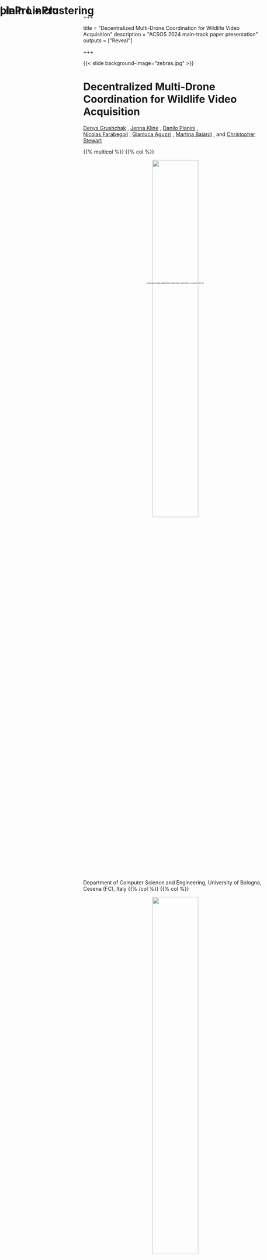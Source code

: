 
+++

title = "Decentralized Multi-Drone Coordination for Wildlife Video Acquisition"
description = "ACSOS 2024 main-track paper presentation"
outputs = ["Reveal"]

+++

{{< slide background-image="zebras.jpg" >}}

<div
style="
position: fixed;
/* bottom: 0;
right: 0; */
font-size: .3em;
top: 800px;
left: 50%;
transform: translate(-50%, -50%);
"
>background image adapted from: Diego Delso, delso.photo, License CC BY-SA</div>

# Decentralized Multi-Drone Coordination for Wildlife Video Acquisition

[Denys Grushchak](denys.grushchak@studio.unibo.it) <i class="fa-solid fa-computer"></i>,
[Jenna Kline](kline.377@osu.edu) <i class="fa-solid fa-horse"></i>,
[Danilo Pianini](danilo.pianini@unibo.it) <i class="fa-solid fa-computer"></i>, <br>
[Nicolas Farabegoli](nicolas.farabegoli@unibo.it) <i class="fa-solid fa-computer"></i>,
[Gianluca Aguzzi](gianluca.aguzzi@unibo.it) <i class="fa-solid fa-computer"></i>,
[Martina Baiardi](m.baiardi@unibo.it) <i class="fa-solid fa-computer"></i>,
and
[Christopher Stewart](cstewart@cse.ohio-state.edu) <i class="fa-solid fa-horse"></i>

{{% multicol %}}
{{% col %}}
<div style="text-align: center; width: 100%;">
<img src="example-background.svg" style="width: 50%" />
</div>

<i class="fa-solid fa-computer"></i> Department of Computer Science and Engineering, University of Bologna, Cesena (FC), Italy
{{% /col %}}
{{% col %}}
<div style="text-align: center; width: 100%;">
<img src="osu.svg" style="width: 50%" />
</div>

<i class="fa-solid fa-horse"></i> Computer Science and Engineering Department, The Ohio State University, Columbus (OH), USA
{{% /col %}}
{{% /multicol %}}

---

{{< slide background-image="zebras.jpg" >}}

# Wildlife behavior acquisition

A paramount tool for *ethologists* and *biologists* to gather insights into the nature and inform
**conservation** efforts for **endangered species**.

* {{% fragment %}} Animal *health* monitoring {{% /fragment %}}
* {{% fragment %}} *Behavioral changes* induced by *climate change* or *human activity*{{% /fragment %}}
* {{% fragment %}} Current *population level*{{% /fragment %}}
* {{% fragment %}} Insights into *future population levels*{{% /fragment %}}

---

{{< slide background-image="collar.jpg" >}}

<div
style="
position: fixed;
/* bottom: 0;
right: 0; */
font-size: .3em;
top: -500px;
left: 50%;
transform: translate(-50%, -50%);
"
>background image: Abujoy, License CC BY-SA</div>

---

{{< slide background-image="collarblur.jpg" >}}

<div
style="
position: fixed;
/* bottom: 0;
right: 0; */
font-size: .3em;
top: -500px;
left: 50%;
transform: translate(-50%, -50%);
"
>background image derived from: Abujoy, License CC BY-SA</div>

---

{{< slide background-image="collarblur2.jpg" >}}

# GPS collars

* {{% tick %}} Great position tracking
* {{% tick %}} Possibly equipped with further sensors (temperature, accelerometer...)
* {{% tick %}} Long battery life
* {{% cross %}} No video
* {{% cross %}} Invasive (requires capture and release) $\Rightarrow$ Limited sample size

---

{{< slide background-image="trap.jpg" >}}

<div
style="
position: fixed;
/* bottom: 0;
right: 0; */
font-size: .3em;
top: -500px;
left: 0%;
transform: translate(-50%, -50%);
color: white;
"
>author: Arddu, License CC Attribution 2.0 Generic</div>

---

{{< slide background-image="trap2.jpg" >}}

<div
style="
position: fixed;
/* bottom: 0;
right: 0; */
font-size: .3em;
top: -500px;
left: 0%;
transform: translate(-50%, -50%);
color: white;
"
>author: Winterline, License CC Attribution-Share Alike 3.0 Unported</div>

---

{{< slide background-image="trap3.jpg" >}}

<div
style="
position: fixed;
/* bottom: 0;
right: 0; */
font-size: .3em;
top: -500px;
left: 0%;
transform: translate(-50%, -50%);
color: white;
"
>author: Kalyan Varma, License CC BY-SA</div>

---

{{< slide background-image="trap3-blur.jpg" >}}

---

{{< slide background-image="trap-setup.jpg" >}}

<div
style="
position: fixed;
/* bottom: 0;
right: 0; */
font-size: .3em;
top: -500px;
left: 0%;
transform: translate(-50%, -50%);
color: blue;
"
>author: Prashanthns, License CC BY-SA</div>

---

{{< slide background-image="trap-setup-blur.jpg" >}}

# Camera traps

* {{% tick %}} Photos and potentially videos
* {{% tick %}} Non-invasive
* {{% tick %}} Multiple species
* {{% cross %}} Static and with limited range
* {{% cross %}} False triggers
* {{% cross %}} Subject to vandalism and theft
* {{% cross %}} Generally fragile (the tiger in the first picture destroyed the camera)

---

{{< slide background-video="nadir.mkv" background-video-loop="true" background-video-muted="true" >}}

---

{{< slide background-video="nadir.mkv" background-video-loop="true" background-video-muted="true" background-opacity="0.2" >}}

# Fixed-wing drone aerial views


* {{% tick %}} *Very large area* coverage
* {{% tick %}} *Long flights*
* {{% cross %}} **Nadir** imagery: good for mapping, bad for *individual behavior*
* {{% cross %}} Requires *specialized training*
* {{% cross %}} *Predefined* flight paths

---

{{< slide background-video="nonnadir.mkv" background-video-loop="true" background-video-muted="true" >}}

---

{{< slide background-video="nonnadir.mkv" background-video-loop="true" background-video-muted="true" background-opacity="0.5" >}}

## Non-nadir perspective

![](non-nadir-fov.svg)

---

{{< slide background-video="nonnadir.mkv" background-video-loop="true" background-video-muted="true" background-opacity="0.2" >}}

# Quadcopters and similar drones

{{% multicol %}}
{{% col %}}
* {{% tick %}} *Large area* coverage
    * Although much *smaller than fixed-wing* drones
* {{% tick %}} **Non-Nadir** view is great for *individual behavior*
* {{% tick %}} **Multiple** drones can get *different perspectives*
* {{% tick %}} **Dynamic trajectories**
* {{% cross %}} *Noise* may disturb wildlife
* {{% cross %}} Relatively *short battery life*
* {{% cross %}} *Skilled pilots* required
    * {{% cross %}} **Practically impossible** to coordinate multiple drones effectively by hand
{{% /col %}}
{{% col %}}
{{% fragment %}}
<image src="jenna-drone.jpg" style="height: 15em" /><image src="flyingdronefromlandrover.png" style="height: 15em" />
{{% /fragment %}}
{{% /col %}}
{{% /multicol %}}

{{% fragment %}}
### $\Rightarrow$ **Multi-Drone Coordination**
* *No* need for *human pilots*
* Similar to *well-known problems in the literature*!
{{% /fragment %}}

---

{{< slide background-image="zebras.jpg" >}}

# A special OMOkC

In the *Online Multi-Object k-Coverage* (**OMOkC**) problem,
dones coordinate to cover each *interesting* target with at least $k$ points of view.

<video width="1600" height="450" autoplay loop>
  <source src="omokc.mp4" type="video/mp4">
  <source src="omokc.webm" type="video/webm">
  Your browser does not support the video tag.
</video>

Our problem is a variant of , in which:

1. {{% fragment %}}The focus is on animal *groups* rather than single animals $\Rightarrow$ **Herd tracking**{{% /fragment %}}
2. {{% fragment %}}Drones have a *blind zone* due to their non-nadir point of view $\Rightarrow$ **Blind zone**{{% /fragment %}}
3. {{% fragment %}}The *position* of animals within the Field-of-View dramatically changes the quality of the result $\Rightarrow$ **FoV centrality**{{% /fragment %}}
4. {{% fragment %}}The *angle* at which a subject is being observed matters, lateral views are more informative than frontal ones $\Rightarrow$ **Observation angle**{{% /fragment %}}
5. {{% fragment %}}Observers emit *noise* that may alter the behavior of the observed animals $\Rightarrow$ **Noise pollution**{{% /fragment %}}
6. {{% fragment %}}Observation is performed in contexts with *limited infrastructure* $\Rightarrow$ **Decentralized coordination**{{% /fragment %}}

---

{{< slide background-image="zebras.jpg" >}}

# Contribution

## A methodology to evaluate the performance in wildlife video acquisition

We define **metrics** for:
1. The *centrality* in the Field-of-View of each camera
2. The overall *angles* of observation of each animal
3. The *noise* pollution generated by the drones

We build simulations based on a novel *herd simulation* algorithm based on the [KABR dataset](https://doi.ieeecomputersociety.org/10.1109/WACVW60836.2024.00011)<br>
(Jenna presented the algorithm at SISSY on Monday)

{{% fragment %}}

$\Rightarrow$ We observe that *pre-existing OMOkC algorithms do not perform as well as expected in our context*,
and thus we propose to extend the current SOTA with:

## An herd-aware decentralized multi-drone coordination algorithm

{{% /fragment %}}

---

{{< slide background-image="zebras.jpg" >}}

# FoV Centrality

* Let $P_c$ be the center of the FoV $\mathcal{V}$ of camera $c$.
* Let $F(c)$ be the maximum distance from the center of the FoV

then

$F(c) = \max \left\| P - P_c \right\| ~ \forall P \in \mathcal{V}$.

* For any camera $c$, *$F(c)$* represents the *worst possible position* in its FoV.
* For an animal $z$ located in $P_z$, a normalized estimate of *how poorly* it is positioned in the FoV of $c$ is:
the ratio between its distance to the center and $F(c)$:
$\frac{\left\| P_z - P_c \right\|}{F(c)}$
* The *normalized FoV centrality* for a target animal $z$ and a drone $c$ is then: $Q(z, c) = 1 - \frac{\left\| P_z - P_c \right\|}{F(c)}$
* Generalized for a set of cameras $C$ observing a target $z$: $\Gamma(z) = \max_{c \in C} Q(z, c)$

{{% fragment %}}
{{% multicol %}}{{% col %}}
### TL;DR: the closer to the center, the better
* find the *worst possible position* to be used as *bound*
* use that to estimante *how good is the **animal** position for **each camera***
* *for **each animal***, *consider only the **best camera***
{{% /col %}}{{% col %}}
![fov-centrality](fov-centrality.svg)
{{% /col %}}{{% /multicol %}}
{{% /fragment %}}

---

{{< slide background-image="zebras.jpg" >}}

# Observation angle: body coverage

**Ideas**
1. the best observation comes from a perfectly *perpendicular angle*
2. the "*longer*" *the side* of the animal that is being observed, the better the observation
    * that's why observations from the side are more valuable than frontal or back ones
3. *small deviations* from perpendicularity are not that bad

![](body-coverage-metric.svg)

1. *approximate* the animal's body with a polygon
2. for each segment $s$ find the camera $c$ observing the segment midpoint from the smallest angle $\alpha_s$: $c$ has the best available view for $s$
3. normalize $\alpha_s$ in $[0, 1]$ with $\Phi: [-\frac{\pi}{2}, \frac{\pi}{2}]\rightarrow{}[0, 1]$.
4. use a logistic function to penalize more the *extreme* angles: $\Phi(x;\mu,\nu)=\left[1+\left(\frac{x(1-\mu)}{\mu(1-x)}\right)^{-\nu}\right]^{-1}, \mu=\frac{1}{2}, \nu=5$
5. get the *observation quality* for $s$: $\xi(s) = \Phi\left(\frac{|\alpha_s|}{\frac{\pi}{2}}; \frac{1}{2}, 5\right)$.
6. *repeat for every "side"* of the animal in $S_z$ to get the **body coverage** $\Diamond(z) = \frac{\sum_{s \in{} S_z} \|s\| \cdot \xi(s)}{\|S_z\|}$


---

{{< slide background-image="zebras.jpg" >}}

# Noise pollution

We need the *Sound Pressure Level* $L_P$ at the position of the animal.

Of course, manufacturers only provide the *Sound Power Level* $L_W$, a measure of the sound energy emitted by the drone.

To convert into the SPL at distance $r$ from the drone, we need a *directivity factor $Q$*:
$L_P = L_W - \left| 10 \log_{10} \left(\frac{Q}{4 \pi r^{2}}\right) \right| $

We assume $Q=1$ (*spherical propagation*), and $r=1m$ (a *typical distance* at which manifacturer measure the Sound Power Level).

The $L_P$ perceived by an animal $z$ at distance $d$ from the drone
with air attenuation is:
$ L_{P_d}(z) = L_{P}(z) + 20 \log_{10} \left(\frac{r}{d}\right)$

For multiple drones $C$, their contributions sum:
$L_{P_T}(z) = 10 \log_{10} \left(\sum_{c \in{C}} 10^{\frac{L_{P_c}(z)}{10}} \right)$

To *normalize* in $[0, 1]$, we assume that *a noise below $20dB$* (~ a ticking watch) can't be distinguished from the background,
and *a noise above $80dB$* (~ police car siren) will *always* disturb the animal.

Since noise is perceived non-linearly, we use a sigmoid with
$\mu=40dB$ (~ *refrigerator hum*, our proxy for the *background noise*).

The final *normalized noise metric* is thus $\rho(z) = \Phi\left(h(L_{P_T}(z)); h(\mu), 4\right)$

{{% fragment %}}
### TL;DR
* we assume noise **propagates in air** without major obstacles or reflections
* we set **silence** at the sound of a ticking watch, and **maximum noise** at the level of a police siren
* we sum the contribution of **every drone** and consider **non-linear perception**
{{% /fragment %}}

---

{{< slide background-image="linpro.gif" >}}

<div style="position: absolute; left: 0px; top: 0px">

# plain LinPro
</div>

---

{{< slide background-image="linpro.gif" background-opacity="0.2" >}}

# Herd-sensitive tracking

Running state-of-the-art OMOkC algorithms¹ on our setup highlighted some issues:
* OMOkC algorithms are designed to cover *individual* targets, not *groups*
* Current SOTA algorithms are meant to quickly react to *changes in interestingness*, but all animals are equally interesting
* Usual setups have enough drones to provide $k$ views for each target, but with herds *targets largely outnumber* drones

### $\Rightarrow$ We alter the general structure of OMOkC algorithms to track herd centroids instead of individual targets.

1. **Identification and localization**: each drone identifies and localizes the animals in its FoV as best as it can
    * we accept localization and identification errors
2. **Information exchange and consensus**: local information is exchanged among drones to reach consensus on the herd composition,
then each drone, locally, performs a *recursive hierarchical agglomerative clustering*² to find the *herd centroid*
    * we accept limited communication ranges and network segmentation
    * we accept that different drones may have different information and compute different centroids
3. **Prioritization**: we feed the locally-computed herd centroids to the original OMOkC algorithms

<span style="text-align: left; font-size: 0.5em; position: absolute; left: 0em; bottom: -10em">

1. [D. Pianini, F. Pettinari, R. Casadei, and L. Esterle, “A collective adaptive approach to decentralised k-coverage in multi-robot systems,” ACM Trans. Auton. Adapt. Syst., vol 17, pp. 4:1–4:39, 2022.](https://doi.org/10.1145/3547145)
2. [A. Lukasová, “Hierarchical agglomerative clustering procedure,” Pattern Recognit. 11(5-6): 365-381, 1979](https://doi.org/10.1016/0031-3203(79)90049-9)

</span>

---

{{< slide background-image="linproc.gif" >}}

<div style="position: absolute; left: 0px; top: 0px">

# LinPro + clustering
</div>

---

{{< slide background-image="linproc.gif" background-opacity="0.15" >}}

# Evaluation

* Simulation of a *2x2km arena* realized in Alchemist¹, algorithms written in Protelis²
    * aggregate computing³ worked quite well for the decentralized coordination
* video capture *session of 30 minutes* (to avoid concerns related to battery life)
* *140 grazing zebras*, moving at a maximum speed of $2\frac{m}{s}$ split in 2, 4, or 8 separate herds
* *drone-to-herd ratio* of 1:1, 2:1, and 3:1.
* drones can move at $10\frac{m}{s}$ and have a line-of-sight communication range of $1km$.
* Experiments available and reproducible: https://github.com/nicolasfara/experiments-2024-ACSOS-imageonomics-drones [![DOI](https://zenodo.org/badge/DOI/10.5281/zenodo.10931792.svg)](https://zenodo.org/doi/10.5281/zenodo.10931792)

<div id="qrcode0" style="position: absolute; right: 0px; top: 0px"></div>
<script type="text/javascript">
    const qrCode = new QRCodeStyling({
        width: 300,
        height: 300,
        type: "svg",
        data: "https://github.com/nicolasfara/experiments-2024-ACSOS-imageonomics-drones",
        image: "https://danysk.github.io/slides-2024-acsos-imageonomics/drone-svgrepo-com.svg",
        dotsOptions: {
            color: "#0000AA ",
            type: "rounded"
        },
        backgroundOptions: {
            color: "#ffffffff",
        },
        imageOptions: {
            crossOrigin: "anonymous",
            margin: 10
        }
    });
    qrCode.append(document.getElementById("qrcode0"));
    // qrCode.download({ name: "qr", extension: "svg" });
</script>

<span style="text-align: left; font-size: 0.5em; position: absolute; left: 0em; bottom: -15em">

1. <img src="https://alchemistsimulator.github.io/images/logo.svg" style="width: 2em; margin-top: 0px; margin-bottom: 0px" /> https://alchemistsimulator.github.io/
2. <img src="https://github.com/Protelis/Protelis.github.io/raw/da40bb7c50d49683ce8ea9d32aab71cf225bd23d/images/2018-03-16-protelis-icon.svg" style="width: 2em; margin-top: 0px; margin-bottom: 0px" /> https://protelis.github.io/
3. [Aggregate Programming for the Internet of Things. Computer 48(9): 22-30 (2015)](https://doi.org/10.1109/MC.2015.261)

</span>


---

{{< slide background-image="linproc.gif" background-opacity="0.15" >}}

# Overall results

**global metric**, $\nu~\Rightarrow~$ drones per every herd, $\zeta~\Rightarrow~$ herd count

![](selected_global_metric_by_algorithms.pdf.svg)

* Force-Field LinPro+Clustering (`ff_linpro_c`) is the best across the board
* Plain Force-Field LinPro, that outperforms all other algorithms in "classic" OMOkC scenarios, is the *worst* in our context
* The higher the drone:herd ratio, and the more herds, the larger is the gap between `ff_linpro_c` and the remainder of the algorithms, showing better adaptation

---

{{< slide background-image="linproc.gif" background-opacity="0.15" >}}

# Coverage results

1-, 2-, and 3-coverage, all algorithms configured to achieve 3-coverage ($k=3$)

![](k_coverage_by_algorithms_CamHerRatio=2.0_NumberOfHerds=8.0.pdf.svg)
<br>
![](k_coverage_by_algorithms_CamHerRatio=3.0_NumberOfHerds=8.0.pdf.svg)

* Force-Field LinPro+Clustering (`ff_linpro_c`) is the best but for 1-coverage and too few drones
* Smooth-Available (`sm_av`) achieves good 1-coverage, but performance degrades with higher coverages
    * It is likely that `ff_linpro_c` configured with $k=1$ would perform better
* Plain LinPro (`ff_linpro`) and Neighbor-Broadcast-Received-Calls (`bc_re`), our baselines, perform consistently poorly

---

{{< slide background-image="linproc.gif" background-opacity="0.15" >}}

# Quality and noise results

Geometric mean across all experiments, broken down for each metric

| $\Diamond~\Rightarrow$ body coverage | $\Gamma~\Rightarrow$ FoV centrality | $\rho~\Rightarrow$ noise pollution |
| --- | --- | --- |
| ![](body-coverage.svg) | ![](fov-centrality-results.svg) | ![](noise.svg) |


* LinPro+Clustering (`ff_linpro_c`) and Smooth-Available (`sm_av`) are the *noisiest* because they achieve better *coverage*
* Neighbor-Broadcast-Received-Calls (`bc_re`) tends to over-cover few animals, leading poor centrality and loud noise

---

{{< slide background-image="mixed_herd_screen_shot.jpg" background-opacity="0.2" >}}

# Future work

| Algorithmic improvements | Model improvements | Evaluation improvements |
| --- | --- | --- |
| Adaptive clustering threshold | Noise-sensitive herds | Robustness analysis |
| Learning-based approaches | Energy model | Network requirement analysis |
| Battery management | Multiple species | Computational weight analysis |
| Noise-aware optimization |  |  |
| Mission-level control |  |  |

---

{{< slide background-video="nonnadir.mkv" background-video-loop="true" background-video-muted="true" >}}

